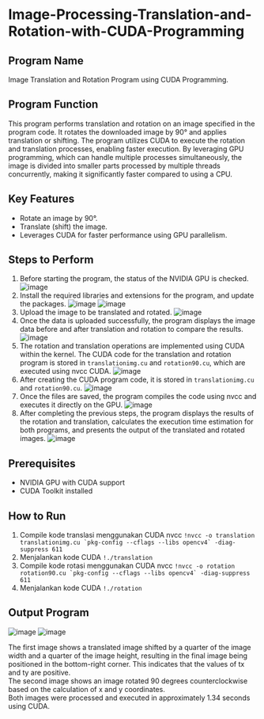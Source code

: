 # Image-Processing-Translation-and-Rotation-with-CUDA-Programming
## **Program Name**  
Image Translation and Rotation Program using CUDA Programming.  

## **Program Function**  
This program performs translation and rotation on an image specified in the program code. It rotates the downloaded image by 90° and applies translation or shifting. The program utilizes CUDA to execute the rotation and translation processes, enabling faster execution. By leveraging GPU programming, which can handle multiple processes simultaneously, the image is divided into smaller parts processed by multiple threads concurrently, making it significantly faster compared to using a CPU.  

## **Key Features**
- Rotate an image by 90°.
- Translate (shift) the image.
- Leverages CUDA for faster performance using GPU parallelism.

## **Steps to Perform**
1. Before starting the program, the status of the NVIDIA GPU is checked.
![image](https://github.com/user-attachments/assets/bd0735c1-349a-4c43-b0df-751cbb8a7a4b)
2. Install the required libraries and extensions for the program, and update the packages.
![image](https://github.com/user-attachments/assets/b49f3400-eda7-4fe0-ae33-03b13b44e959)
![image](https://github.com/user-attachments/assets/c119d30e-cd4e-493e-9f39-881541e3f7c9)
3. Upload the image to be translated and rotated.
![image](https://github.com/user-attachments/assets/f98540b4-d461-4a32-9ff5-81c51ef19118)
4. Once the data is uploaded successfully, the program displays the image data before and after translation and rotation to compare the results.
![image](https://github.com/user-attachments/assets/2c3d39e4-519f-4e44-a7a9-896f79848414)
5. The rotation and translation operations are implemented using CUDA within the kernel. The CUDA code for the translation and rotation program is stored in `translationimg.cu` and `rotation90.cu`, which are executed using nvcc CUDA.
![image](https://github.com/user-attachments/assets/b5134875-2a5b-4736-85bf-8891fe2df4f7)
6. After creating the CUDA program code, it is stored in `translationimg.cu` and `rotation90.cu`.
![image](https://github.com/user-attachments/assets/279a0b85-8426-491b-9512-fb23bd4bc1d7)
7. Once the files are saved, the program compiles the code using nvcc and executes it directly on the GPU.
![image](https://github.com/user-attachments/assets/d79b4482-aa7a-478f-9c1e-81d88f766cb0)
8. After completing the previous steps, the program displays the results of the rotation and translation, calculates the execution time estimation for both programs, and presents the output of the translated and rotated images.
![image](https://github.com/user-attachments/assets/a010b28c-8a9e-443d-9239-73fe926da2ad)

## **Prerequisites**
- NVIDIA GPU with CUDA support
- CUDA Toolkit installed

## **How to Run**
1. Compile kode translasi menggunakan CUDA nvcc
``!nvcc -o translation translationimg.cu `pkg-config --cflags --libs opencv4` -diag-suppress 611``
2. Menjalankan kode CUDA
`!./translation`
3. Compile kode rotasi menggunakan CUDA nvcc
``!nvcc -o rotation rotation90.cu `pkg-config --cflags --libs opencv4` -diag-suppress 611``
4. Menjalankan kode CUDA
`!./rotation`

## **Output Program**
![image](https://github.com/user-attachments/assets/f0b7df61-3fcd-49c4-af0d-f500f78328db)
![image](https://github.com/user-attachments/assets/218598b1-8259-4e0a-978b-90bae6e5367e)

The first image shows a translated image shifted by a quarter of the image width and a quarter of the image height, resulting in the final image being positioned in the bottom-right corner. This indicates that the values of tx and ty are positive.  
The second image shows an image rotated 90 degrees counterclockwise based on the calculation of x and y coordinates.  
Both images were processed and executed in approximately 1.34 seconds using CUDA.
